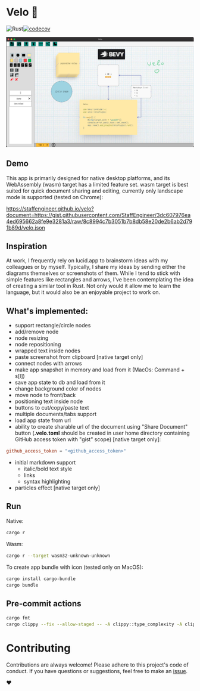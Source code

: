 # Velo 🚵 
![Rust](https://img.shields.io/badge/Rust-lang-000000.svg?style=flat&logo=rust)[![codecov](https://codecov.io/gh/StaffEngineer/velo/branch/main/graph/badge.svg?token=QGEKLM6ZDF)](https://codecov.io/gh/StaffEngineer/velo)

![alt text](velo.png "Velo")

## Demo

This app is primarily designed for native desktop platforms, and its
WebAssembly (wasm) target has a limited feature set. wasm target is best
suited for quick document sharing and editing, currently only landscape
mode is supported (tested on Chrome):

[<https://staffengineer.github.io/velo?document=https://gist.githubusercontent.com/StaffEngineer/3dc607976ea4ed695662a8fe9e3281a3/raw/8c8994c7b3051b7b8db58e20de2b6ab2d791b89d/velo.json>](https://staffengineer.github.io/velo?document=https://gist.githubusercontent.com/StaffEngineer/3dc607976ea4ed695662a8fe9e3281a3/raw/8c8994c7b3051b7b8db58e20de2b6ab2d791b89d/velo.json)

## Inspiration

At work, I frequently rely on lucid.app to brainstorm ideas with my
colleagues or by myself. Typically, I share my ideas by sending either
the diagrams themselves or screenshots of them. While I tend to stick
with simple features like rectangles and arrows, I\'ve been
contemplating the idea of creating a similar tool in Rust. Not only
would it allow me to learn the language, but it would also be an
enjoyable project to work on.

## What\'s implemented:
-   support rectangle/circle nodes
-   add/remove node
-   node resizing
-   node repositioning
-   wrapped text inside nodes
-   paste screenshot from clipboard [native target only]
-   connect nodes with arrows
-   make app snapshot in memory and load from it (MacOs: Command + s\[l\])
-   save app state to db and load from it
-   change background color of nodes
-   move node to front/back
-   positioning text inside node
-   buttons to cut/copy/paste text
-   multiple documents/tabs support
-   load app state from url
-   ability to create sharable url of the document using \"Share
    Document\" button (**.velo.toml** should be created in user home
    directory containing GitHub access token with \"gist\" scope) [native target only]:

   ```toml
   github_access_token = "<github_access_token>"
   ```

- initial markdown support
  - italic/bold text style
  - links
  - syntax highlighting
- particles effect [native target only]

## Run

Native:

```sh
cargo r 
```

Wasm:

```sh
cargo r --target wasm32-unknown-unknown
```

To create app bundle with icon (tested only on MacOS):

```sh
cargo install cargo-bundle
cargo bundle
```

## Pre-commit actions

```sh
cargo fmt
cargo clippy --fix --allow-staged -- -A clippy::type_complexity -A clippy::too_many_arguments
```

# Contributing

Contributions are always welcome! Please adhere to this project\'s code
of conduct. If you have questions or suggestions, feel free to make an
[issue](https://github.com/StaffEngineer/velo/issues).

❤️
